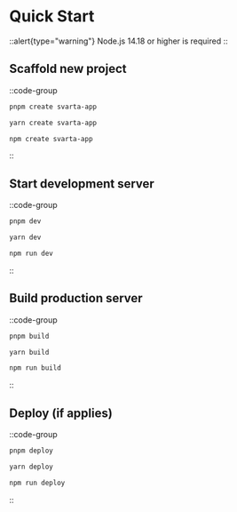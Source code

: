 # Quick Start

::alert{type="warning"}
Node.js 14.18 or higher is required
::

## Scaffold new project

::code-group
  ```bash [pnpm]
  pnpm create svarta-app
  ```
  ```bash [yarn]
  yarn create svarta-app
  ```
  ```bash [npm]
  npm create svarta-app
  ```
::

## Start development server

::code-group
  ```bash [pnpm]
  pnpm dev
  ```
  ```bash [yarn]
  yarn dev
  ```
  ```bash [npm]
  npm run dev
  ```
::

## Build production server

::code-group
  ```bash [pnpm]
  pnpm build
  ```
  ```bash [yarn]
  yarn build
  ```
  ```bash [npm]
  npm run build
  ```
::

## Deploy (if applies)

::code-group
  ```bash [pnpm]
  pnpm deploy
  ```
  ```bash [yarn]
  yarn deploy
  ```
  ```bash [npm]
  npm run deploy
  ```
::
